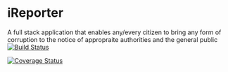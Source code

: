 # iReporter
A full stack application that enables any/every citizen to bring any form of corruption to the notice of appropraite authorities and the general public
[![Build Status](https://travis-ci.org/beejay1293/iReporter.svg?branch=delete-specific-red-flag)](https://travis-ci.org/beejay1293/iReporter)

[![Coverage Status](https://coveralls.io/repos/github/beejay1293/iReporter/badge.svg?branch=delete-specific-red-flag)](https://coveralls.io/github/beejay1293/iReporter?branch=delete-specific-red-flag)

